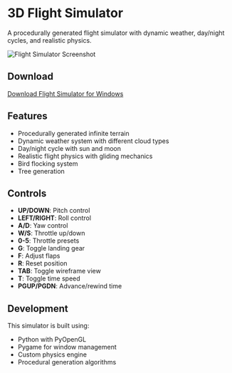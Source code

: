 # 3D Flight Simulator

A procedurally generated flight simulator with dynamic weather, day/night cycles, and realistic physics.

![Flight Simulator Screenshot](https://example.com/screenshot.jpg) <!-- You can add a screenshot here -->

## Download
[Download Flight Simulator for Windows](https://github.com/nialljmiller/aerosim/releases/download/latest/FlightSimulator.exe)


## Features

- Procedurally generated infinite terrain
- Dynamic weather system with different cloud types
- Day/night cycle with sun and moon
- Realistic flight physics with gliding mechanics
- Bird flocking system
- Tree generation

## Controls

- **UP/DOWN**: Pitch control
- **LEFT/RIGHT**: Roll control
- **A/D**: Yaw control
- **W/S**: Throttle up/down
- **0-5**: Throttle presets
- **G**: Toggle landing gear
- **F**: Adjust flaps
- **R**: Reset position
- **TAB**: Toggle wireframe view
- **T**: Toggle time speed
- **PGUP/PGDN**: Advance/rewind time

## Development

This simulator is built using:
- Python with PyOpenGL
- Pygame for window management
- Custom physics engine
- Procedural generation algorithms
